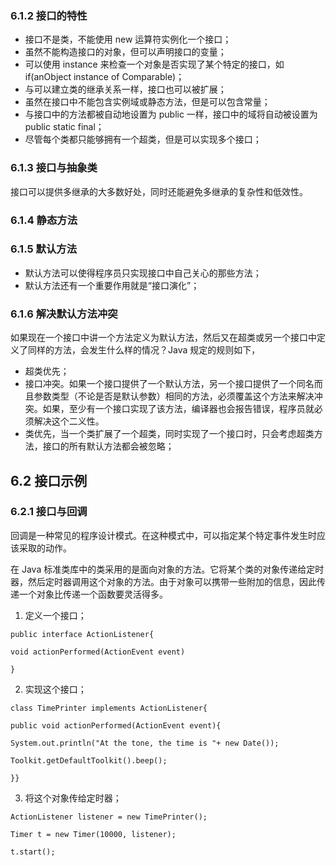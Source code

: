 ### 6.1.2 接口的特性

- 接口不是类，不能使用 new 运算符实例化一个接口；
- 虽然不能构造接口的对象，但可以声明接口的变量；
- 可以使用 instance 来检查一个对象是否实现了某个特定的接口，如 if(anObject instance of Comparable)；
- 与可以建立类的继承关系一样，接口也可以被扩展；
- 虽然在接口中不能包含实例域或静态方法，但是可以包含常量；
- 与接口中的方法都被自动地设置为 public 一样，接口中的域将自动被设置为 public static final；
- 尽管每个类都只能够拥有一个超类，但是可以实现多个接口；



### 6.1.3 接口与抽象类

接口可以提供多继承的大多数好处，同时还能避免多继承的复杂性和低效性。



### 6.1.4 静态方法

### 6.1.5 默认方法

- 默认方法可以使得程序员只实现接口中自己关心的那些方法；
- 默认方法还有一个重要作用就是“接口演化”；



### 6.1.6 解决默认方法冲突

如果现在一个接口中讲一个方法定义为默认方法，然后又在超类或另一个接口中定义了同样的方法，会发生什么样的情况？Java 规定的规则如下，

- 超类优先；
- 接口冲突。如果一个接口提供了一个默认方法，另一个接口提供了一个同名而且参数类型（不论是否是默认参数）相同的方法，必须覆盖这个方法来解决冲突。如果，至少有一个接口实现了该方法，编译器也会报告错误，程序员就必须解决这个二义性。
- 类优先，当一个类扩展了一个超类，同时实现了一个接口时，只会考虑超类方法，接口的所有默认方法都会被忽略；



## 6.2 接口示例

### 6.2.1 接口与回调

回调是一种常见的程序设计模式。在这种模式中，可以指定某个特定事件发生时应该采取的动作。

在 Java 标准类库中的类采用的是面向对象的方法。它将某个类的对象传递给定时器，然后定时器调用这个对象的方法。由于对象可以携带一些附加的信息，因此传递一个对象比传递一个函数要灵活得多。

1. 定义一个接口；

`public interface ActionListener{`

`void actionPerformed(ActionEvent event)`

`}`

2. 实现这个接口；

`class TimePrinter implements ActionListener{`

`public void actionPerformed(ActionEvent event){`

`System.out.println("At the tone, the time is "+ new Date());`

`Toolkit.getDefaultToolkit().beep();`

`}}`

3. 将这个对象传给定时器；

`ActionListener listener = new TimePrinter();`

`Timer t = new Timer(10000, listener);`

`t.start();`





